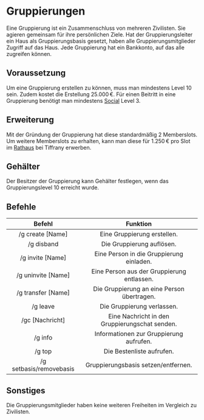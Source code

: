 # Gruppierungen
Eine Gruppierung ist ein Zusammenschluss von mehreren Zivilisten. Sie agieren gemeinsam für ihre persönlichen Ziele. Hat der Gruppierungsleiter ein Haus als Gruppierungsbasis gesetzt, haben alle Gruppierungsmitglieder Zugriff auf das Haus. Jede Gruppierung hat ein Bankkonto, auf das alle zugreifen können.

## Voraussetzung
Um eine Gruppierung erstellen zu können, muss man mindestens Level 10 sein. Zudem kostet die Erstellung 25.000 €. Für einen Beitritt in eine Gruppierung benötigt man mindestens [Social](../../pages/skills/social.md) Level 3.

## Erweiterung
Mit der Gründung der Gruppierung hat diese standardmäßig 2 Memberslots. Um weitere Memberslots zu erhalten, kann man diese für 1.250 € pro Slot im [Rathaus](../../pages/orte/rathaus.md) bei Tiffrany erwerben.

## Gehälter

Der Besitzer der Gruppierung kann Gehälter festlegen, wenn das Gruppierungslevel 10 erreicht wurde.

## Befehle

| Befehl | Funktion |
|:-:|:-:|
| /g create [Name] | Eine Gruppierung erstellen. |
| /g disband | Die Gruppierung auflösen. |
| /g invite [Name] | Eine Person in die Gruppierung einladen. |
| /g uninvite [Name] | Eine Person aus der Gruppierung entlassen. |
| /g transfer [Name] | Die Gruppierung an eine Person übertragen. |
| /g leave | Die Gruppierung verlassen. |
| /gc [Nachricht] | Eine Nachricht in den Gruppierungschat senden. |
| /g info | Informationen zur Gruppierung aufrufen. |
| /g top | Die Bestenliste aufrufen. |
| /g setbasis/removebasis | Gruppierungsbasis setzen/entfernen. |

## Sonstiges
Die Gruppierungsmitglieder haben keine weiteren Freiheiten im Vergleich zu Zivilisten.

